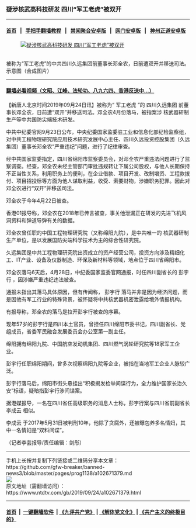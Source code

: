 ### 疑涉核武高科技研发 四川“军工老虎”被双开
------------------------

#### [首页](https://github.com/gfw-breaker/banned-news3/blob/master/README.md) &nbsp;&nbsp;|&nbsp;&nbsp; [手把手翻墙教程](https://github.com/gfw-breaker/guides/wiki) &nbsp;&nbsp;|&nbsp;&nbsp; [禁闻聚合安卓版](https://github.com/gfw-breaker/bn-android) &nbsp;&nbsp;|&nbsp;&nbsp; [网门安卓版](https://github.com/oGate2/oGate) &nbsp;&nbsp;|&nbsp;&nbsp; [神州正道安卓版](https://github.com/SzzdOgate/update) 



<div><div class="featured_image">
 <a href="https://i.ntdtv.com/assets/uploads/2019/09/c4048fb7625c46a288d9924bf8eca858.jpg" target="_blank">
  <figure>
   <img alt="疑涉核武高科技研发 四川“军工老虎”被双开" src="https://i.ntdtv.com/assets/uploads/2019/09/c4048fb7625c46a288d9924bf8eca858-800x450.jpg"/>
  </figure><br/>
 </a>
 <span class="caption">
  被称为“军工老虎”的中共四川久远集团前董事长邓全农，日前遭双开并移送司法。示意图（合成图片）
 </span>
</div>
</div><hr/>

#### [翻墙必看视频（文昭、江峰、法轮功、八九六四、香港反送中...）](https://github.com/gfw-breaker/banned-news3/blob/master/pages/links.md)

<div><div class="post_content" itemprop="articleBody">
 <p>
  【新唐人北京时间2019年09月24日讯】被称为“
  <ok href="https://www.ntdtv.com/gb/军工老虎.htm">
   军工老虎
  </ok>
  ”的
  <ok href="https://www.ntdtv.com/gb/四川久远集团.htm">
   四川久远集团
  </ok>
  前董事长邓全农，日前遭“双开”并移送司法。邓全农4月份落马，被指案涉
  <ok href="https://www.ntdtv.com/gb/核武器研制.htm">
   核武器研制
  </ok>
  生产等中共国防尖端技术研发。
 </p>
 <p>
  中共中纪委官网9月23日公布，中央纪委国家监委驻工业和信息化部纪检监察组，对中共工程物理研究院应用技术研究发展中心主任、四川久远投资控股集团（久远集团）董事长邓全农“严重违纪”问题，进行了纪律审查。
 </p>
 <p>
  经中共国家监委指定，四川省绵阳市监察委员会，对邓全农严重违法问题进行了监察调查。经查，邓全农未经主管部门审批违规转让下属公司股权，与他人长期保持不正当性关系，利用职务上的便利，在企业借款、项目开发、改制增资、工程款拨付、项目招投标等方面为他人谋取利益，收受、索要财物，涉嫌职务犯罪。因此对邓全农进行“双开”并移送司法。
 </p>
 <p>
  邓全农于今年4月22日被查。
 </p>
 <p>
  香港01报导称，邓全农在2018年已传言被查，事关他泄漏正在研发的先进飞机风洞资料和弹道导弹有关的数据。
 </p>
 <p>
  邓全农曾任职的中国工程物理研究院（又称绵阳九院），是中共唯一的
  <ok href="https://www.ntdtv.com/gb/核武器研制.htm">
   核武器研制
  </ok>
  生产单位，是以发展国防尖端科学技术为主的综合性研究院。
 </p>
 <p>
  久远集团是中共工程物理研究院出资成立的资产经营公司，投资方向涉及精细化工、IT产业、设备及仪器制造、环保及新材料等领域，地点位于四川省绵阳市。
 </p>
 <p>
  邓全农落马6天后，4月28日，中纪委国家监委官网通报，时任四川副省长的
  <ok href="https://www.ntdtv.com/gb/彭宇行.htm">
   彭宇行
  </ok>
  ，因涉嫌严重违纪违法被查。
 </p>
 <p>
  通报未指出其落马具体原因，但有传闻称，
  <ok href="https://www.ntdtv.com/gb/彭宇行.htm">
   彭宇行
  </ok>
  落马并非是因为经济问题，而是因他有军工行业的特殊背景，被怀疑将中共核武器机密泄露给境外情报机构。
 </p>
 <p>
  有报导称，邓全农的落马是拉开彭宇行被查的序幕。
 </p>
 <p>
  现年57岁的彭宇行是四川本土官员，曾担任四川绵阳市委书记，四川副省长、党组成员，省委军民融合发展委员会办公室第一副主任。
 </p>
 <p>
  绵阳拥有绵阳九院、中国航空发动机集团、四川燃气涡轮研究院等18家军工企业。
 </p>
 <p>
  彭宇行任职绵阳期间，曾多次视察绵阳九院等企业，被指在当地军工企业人脉较广泛。
 </p>
 <p>
  彭宇行落马后，绵阳市街头悬挂出“积极揭发检举间谍行为，全力维护国家长治久安”标语，疑暗指彭宇行涉间谍案。
 </p>
 <p>
  据港媒报导，一名在四川省任高级职务的消息人士称，彭宇行案与四川省前副省长
  <ok href="https://www.ntdtv.com/gb/李成云.htm">
   李成云
  </ok>
  相似。
 </p>
 <p>
  <ok href="https://www.ntdtv.com/gb/李成云.htm">
   李成云
  </ok>
  于2017年5月31日被判刑10年，他除了贪腐外，还被曝包养多名情妇，其中一名情妇是“双料间谍”。
 </p>
 <p>
  （记者李芸报导/责任编辑：剑彤）
 </p>
 <div class="single_ad">
 </div>
</div>
</div>
<hr/>
手机上长按并复制下列链接或二维码分享本文章：<br/>
https://github.com/gfw-breaker/banned-news3/blob/master/pages/prog1138/a102671379.md <br/>
<a href='https://github.com/gfw-breaker/banned-news3/blob/master/pages/prog1138/a102671379.md'><img src='https://github.com/gfw-breaker/banned-news3/blob/master/pages/prog1138/a102671379.md.png'/></a> <br/>
原文地址（需翻墙访问）：https://www.ntdtv.com/gb/2019/09/24/a102671379.html


------------------------
#### [首页](https://github.com/gfw-breaker/banned-news3/blob/master/README.md) &nbsp;|&nbsp; [一键翻墙软件](https://github.com/gfw-breaker/nogfw/blob/master/README.md) &nbsp;| [《九评共产党》](https://github.com/gfw-breaker/9ping.md/blob/master/README.md#九评之一评共产党是什么) | [《解体党文化》](https://github.com/gfw-breaker/jtdwh.md/blob/master/README.md) | [《共产主义的终极目的》](https://github.com/gfw-breaker/gczydzjmd.md/blob/master/README.md)


<img src='http://gfw-breaker.win/banned-news3/pages/prog1138/a102671379.md' width='0px' height='0px'/>